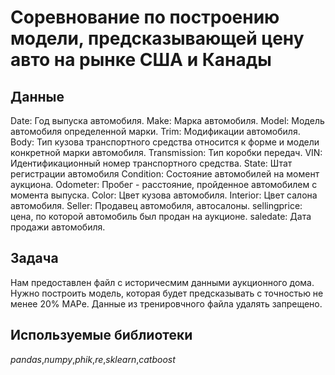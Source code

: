 # Соревнование по построению модели, предсказывающей цену авто на рынке США и Канады


## Данные

Date: Год выпуска автомобиля.
Make: Марка автомобиля.
Model: Модель автомобиля определенной марки.
Trim: Модификации автомобиля.
Body: Тип кузова транспортного средства относится к форме и модели конкретной марки автомобиля.
Transmission: Тип коробки передач.
VIN: Идентификационный номер транспортного средства.
State: Штат регистрации автомобиля
Condition: Состояние автомобилей на момент аукциона.
Odometer: Пробег - расстояние, пройденное автомобилем с момента выпуска.
Color: Цвет кузова автомобиля.
Interior: Цвет салона автомобиля.
Seller: Продавец автомобиля, автосалоны.
sellingprice: цена, по которой автомобиль был продан на аукционе.
saledate: Дата продажи автомобиля.

## Задача

Нам предоставлен файл с историчесмим данными аукционного дома. Нужно построить модель, которая будет предсказывать с точностью не менее 20% MAPe. Данные из тренировчного файла удалять запрещено. 

## Используемые библиотеки
*pandas*,*numpy*,*phik*,*re*,*sklearn*,*catboost*
